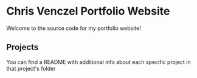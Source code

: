 # Chris Venczel Portfolio Website
Welcome to the source code for my portfolio website!

## Projects
You can find a README with additional info about each specific project in that project's folder
